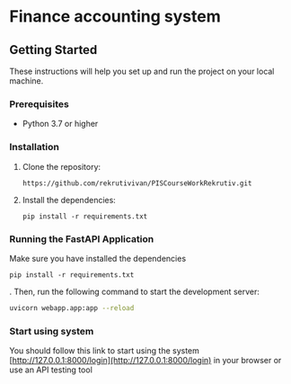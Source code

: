 # Finance accounting system

## Getting Started

These instructions will help you set up and run the project on your local machine.

### Prerequisites

- Python 3.7 or higher

### Installation

1. Clone the repository:

    ```bas
    https://github.com/rekrutivivan/PISCourseWorkRekrutiv.git
    ```

2. Install the dependencies:

    ```
    pip install -r requirements.txt
    ```

### Running the FastAPI Application

Make sure you have installed the dependencies
```
pip install -r requirements.txt
```
. Then, run the following command to start the development server:

```bash
uvicorn webapp.app:app --reload
```
### Start using system

You should follow this link to start using the system [http://127.0.0.1:8000/login](http://127.0.0.1:8000/login) in your browser or use an API testing tool
